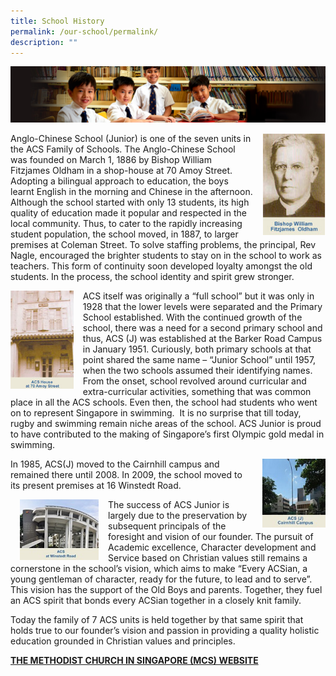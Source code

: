 ```yaml
---
title: School History
permalink: /our-school/permalink/
description: ""
---
```

![](/images/Sub-banner1.jpg)

<img src="/images/history1.jpg" style="width:20%;margin-left:15px;" align = "right">

Anglo-Chinese School (Junior) is one of the seven units in the ACS Family of Schools. The Anglo-Chinese School was founded on March 1, 1886 by Bishop William Fitzjames Oldham in a shop-house at 70 Amoy Street. Adopting a bilingual approach to education, the boys learnt English in the morning and Chinese in the afternoon. Although the school started with only 13 students, its high quality of education made it popular and respected in the local community. Thus, to cater to the rapidly increasing student population, the school moved, in 1887, to larger premises at Coleman Street. To solve staffing problems, the principal, Rev Nagle, encouraged the brighter students to stay on in the school to work as teachers. This form of continuity soon developed loyalty amongst the old students. In the process, the school identity and spirit grew stronger.   

<img src="/images/history2.jpg" style="width:20%;margin-right:15px;" align = "left">

ACS itself was originally a “full school” but it was only in 1928 that the lower levels were separated and the Primary School established. With the continued growth of the school, there was a need for a second primary school and thus, ACS (J) was established at the Barker Road Campus in January 1951. Curiously, both primary schools at that point shared the same name – “Junior School” until 1957, when the two schools assumed their identifying names. From the onset, school revolved around curricular and extra-curricular activities, something that was common place in all the ACS schools. Even then, the school had students who went on to represent Singapore in swimming.  It is no surprise that till today, rugby and swimming remain niche areas of the school. ACS Junior is proud to have contributed to the making of Singapore’s first Olympic gold medal in swimming.   

<img src="/images/history3.jpg" style="width:20%;margin-left:15px;" align = "right">

In 1985, ACS(J) moved to the Cairnhill campus and remained there until 2008. In 2009, the school moved to its present premises at 16 Winstedt Road.

<img src="/images/history4.jpg" style="width:25%;margin-right:15px;margin-left:15px;" align = "left">

The success of ACS Junior is largely due to the preservation by subsequent principals of the foresight and vision of our founder. The pursuit of Academic excellence, Character development and Service based on Christian values still remains a cornerstone in the school’s vision, which aims to make “Every ACSian, a young gentleman of character, ready for the future, to lead and to serve”. This vision has the support of the Old Boys and parents. Together, they fuel an ACS spirit that bonds every ACSian together in a closely knit family.   

Today the family of 7 ACS units is held together by that same spirit that holds true to our founder’s vision and passion in providing a quality holistic education grounded in Christian values and principles.

**[THE METHODIST CHURCH IN SINGAPORE (MCS) WEBSITE](http://www.methodist.org.sg/)**